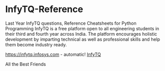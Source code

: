 # InfyTQ-Reference
Last Year InfyTQ questions, Reference Cheatsheets for Python Programming
InfyTQ is a free platform open to all engineering students in their third and fourth year across India. The platform encourages holistic development by imparting technical as well as professional skills and help them become industry ready.
</div>

https://infytq.infosys.com - automatic!
[InfyTQ](https://infytq.infosys.com)


All the Best Friends 
